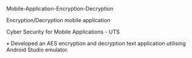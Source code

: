  Mobile-Application-Encryption-Decryption
 
 Encryption/Decryption mobile application
 
Cyber Security for Mobile Applications - UTS

• Developed an AES encryption and decryption text application utilising Android Studio
emulator.
